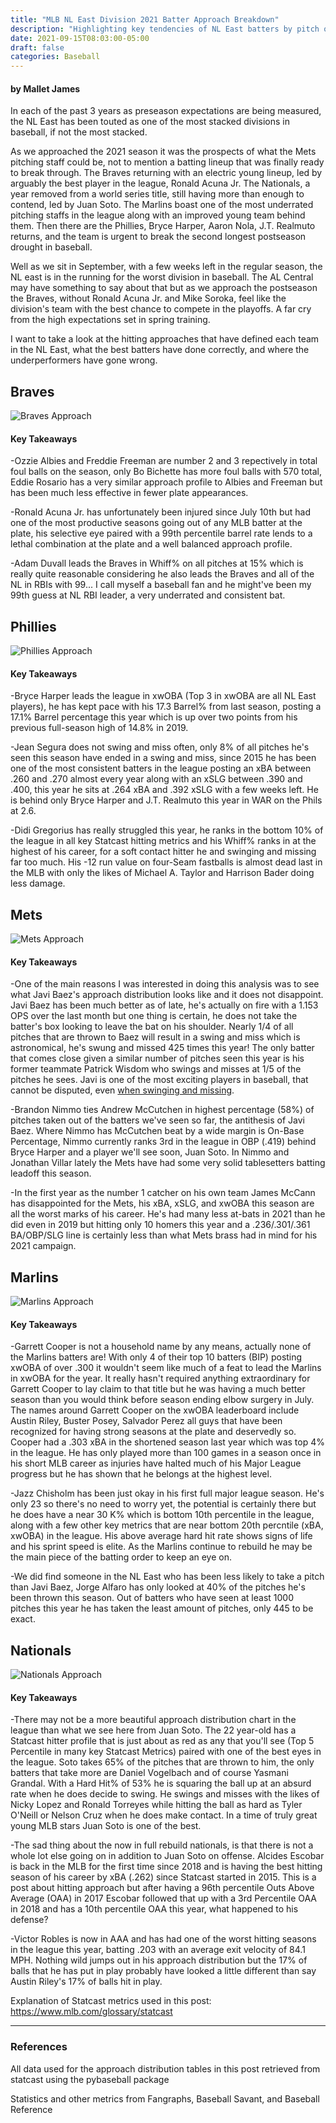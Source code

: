 ```yaml
---
title: "MLB NL East Division 2021 Batter Approach Breakdown"
description: "Highlighting key tendencies of NL East batters by pitch outcome"
date: 2021-09-15T08:03:00-05:00
draft: false
categories: Baseball
---
```


#### by Mallet James

In each of the past 3 years as preseason expectations are being measured, the NL East has been touted as one of the most stacked divisions in baseball, if not the most stacked. 

As we approached the 2021 season it was the prospects of what the Mets pitching staff could be, not to mention a batting lineup that was finally ready to break through. The Braves returning with an electric young lineup, led by arguably the best player in the league, Ronald Acuna Jr. The Nationals, a year removed from a world series title, still having more than enough to contend, led by Juan Soto. The Marlins boast one of the most underrated pitching staffs in the league along with an improved young team behind them. Then there are the Phillies, Bryce Harper, Aaron Nola, J.T. Realmuto returns, and the team is urgent to break the second longest postseason drought in baseball.

Well as we sit in September, with a few weeks left in the regular season, the NL east is in the running for the worst division in baseball. The AL Central may have something to say about that but as we approach the postseason the Braves, without Ronald Acuna Jr. and Mike Soroka, feel like the division's team with the best chance to compete in the playoffs. A far cry from the high expectations set in spring training.

I want to take a look at the hitting approaches that have defined each team in the NL East, what the best batters have done correctly, and where the underperformers have gone wrong.

## Braves

![Braves Approach](https://i.imgur.com/gDuKJsl.png)

#### Key Takeaways

-Ozzie Albies and Freddie Freeman are number 2 and 3 repectively in total foul balls on the season, only Bo Bichette has more foul balls with 570 total, Eddie Rosario has a very similar approach profile to Albies and Freeman but has been much less effective in fewer plate appearances.

-Ronald Acuna Jr. has unfortunately been injured since July 10th but had one of the most productive seasons going out of any MLB batter at the plate, his selective eye paired with a 99th percentile barrel rate lends to a lethal combination at the plate and a well balanced approach profile.

-Adam Duvall leads the Braves in Whiff% on all pitches at 15% which is really quite reasonable considering he also leads the Braves and all of the NL in RBIs with 99... I call myself a baseball fan and he might've been my 99th guess at NL RBI leader, a very underrated and consistent bat.


## Phillies

![Phillies Approach](https://i.imgur.com/x8rTCwF.png)

#### Key Takeaways

-Bryce Harper leads the league in xwOBA (Top 3 in xwOBA are all NL East players), he has kept pace with his 17.3 Barrel% from last season, posting a 17.1% Barrel percentage this year which is up over two points from his previous full-season high of 14.8% in 2019.

-Jean Segura does not swing and miss often, only 8% of all pitches he's seen this season have ended in a swing and miss, since 2015 he has been one of the most consistent batters in the league posting an xBA between .260 and .270 almost every year along with an xSLG between .390 and .400, this year he sits at .264 xBA and .392 xSLG with a few weeks left. He is behind only Bryce Harper and J.T. Realmuto this year in WAR on the Phils at 2.6.

-Didi Gregorius has really struggled this year, he ranks in the bottom 10% of the league in all key Statcast hitting metrics and his Whiff% ranks in at the highest of his career, for a soft contact hitter he and swinging and missing far too much. His -12 run value on four-Seam fastballs is almost dead last in the MLB with only the likes of Michael A. Taylor and Harrison Bader doing less damage.


## Mets

![Mets Approach](https://i.imgur.com/zrSOJWn.png)

#### Key Takeaways

-One of the main reasons I was interested in doing this analysis was to see what Javi Baez's approach distribution looks like and it does not disappoint. Javi Baez has been much better as of late, he's actually on fire with a 1.153 OPS over the last month but one thing is certain, he does not take the batter's box looking to leave the bat on his shoulder. Nearly 1/4 of all pitches that are thrown to Baez will result in a swing and miss which is astronomical, he's swung and missed 425 times this year! The only batter that comes close given a similar number of pitches seen this year is his former teammate Patrick Wisdom who swings and misses at 1/5 of the pitches he sees. Javi is one of the most exciting players in baseball, that cannot be disputed, even [when swinging and missing](https://www.youtube.com/watch?v=m0VFsihVRPQ).

-Brandon Nimmo ties Andrew McCutchen in highest percentage (58%) of pitches taken out of the batters we've seen so far, the antithesis of Javi Baez. Where Nimmo has McCutchen beat by a wide margin is On-Base Percentage, Nimmo currently ranks 3rd in the league in OBP (.419) behind Bryce Harper and a player we'll see soon, Juan Soto. In Nimmo and Jonathan Villar lately the Mets have had some very solid tablesetters batting leadoff this season.

-In the first year as the number 1 catcher on his own team James McCann has disappointed for the Mets, his xBA, xSLG, and xwOBA this season are all the worst marks of his career. He's had many less at-bats in 2021 than he did even in 2019 but hitting only 10 homers this year and a .236/.301/.361 BA/OBP/SLG line is certainly less than what Mets brass had in mind for his 2021 campaign.

## Marlins

![Marlins Approach](https://i.imgur.com/vSRX0xn.png)

#### Key Takeaways

-Garrett Cooper is not a household name by any means, actually none of the Marlins batters are! With only 4 of their top 10 batters (BIP) posting xwOBA of over .300 it wouldn't seem like much of a feat to lead the Marlins in xwOBA for the year. It really hasn't required anything extraordinary for Garrett Cooper to lay claim to that title but he was having a much better season than you would think before season ending elbow surgery in July. The names around Garrett Cooper on the xwOBA leaderboard include Austin Riley, Buster Posey, Salvador Perez all guys that have been recognized for having strong seasons at the plate and deservedly so. Cooper had a .303 xBA in the shortened season last year which was top 4% in the league. He has only played more than 100 games in a season once in his short MLB career as injuries have halted much of his Major League progress but he has shown that he belongs at the highest level.

-Jazz Chisholm has been just okay in his first full major league season. He's only 23 so there's no need to worry yet, the potential is certainly there but he does have a near 30 K% which is bottom 10th percentile in the league, along with a few other key metrics that are near bottom 20th percntile (xBA, xwOBA) in the league. His above average hard hit rate shows signs of life and his sprint speed is elite. As the Marlins continue to rebuild he may be the main piece of the batting order to keep an eye on.

-We did find someone in the NL East who has been less likely to take a pitch than Javi Baez, Jorge Alfaro has only looked at 40% of the pitches he's been thrown this season. Out of batters who have seen at least 1000 pitches this year he has taken the least amount of pitches, only 445 to be exact. 

## Nationals

![Nationals Approach](https://i.imgur.com/OQX27l3.png)

#### Key Takeaways

-There may not be a more beautiful approach distribution chart in the league than what we see here from Juan Soto. The 22 year-old has a Statcast hitter profile that is just about as red as any that you'll see (Top 5 Percentile in many key Statcast Metrics) paired with one of the best eyes in the league. Soto takes 65% of the pitches that are thrown to him, the only batters that take more are Daniel Vogelbach and of course Yasmani Grandal. With a Hard Hit% of 53% he is squaring the ball up at an absurd rate when he does decide to swing. He swings and misses with the likes of Nicky Lopez and Ronald Torreyes while hitting the ball as hard as Tyler O'Neill or Nelson Cruz when he does make contact. In a time of truly great young MLB stars Juan Soto is one of the best.

-The sad thing about the now in full rebuild nationals, is that there is not a whole lot else going on in addition to Juan Soto on offense. Alcides Escobar is back in the MLB for the first time since 2018 and is having the best hitting season of his career by xBA (.262) since Statcast started in 2015. This is a post about hitting approach but after having a 96th percentile Outs Above Average (OAA) in 2017 Escobar followed that up with a 3rd Percentile OAA in 2018 and has a 10th percentile OAA this year, what happened to his defense?

-Victor Robles is now in AAA and has had one of the worst hitting seasons in the league this year, batting .203 with an average exit velocity of 84.1 MPH. Nothing wild jumps out in his approach distribution but the 17% of balls that he has put in play probably have looked a little different than say Austin Riley's 17% of balls hit in play.


Explanation of Statcast metrics used in this post: https://www.mlb.com/glossary/statcast

---------------------------------------------------------------------------------------------------------------------------------------------

### References

All data used for the approach distribution tables in this post retrieved from statcast using the pybaseball package

Statistics and other metrics from Fangraphs, Baseball Savant, and Baseball Reference